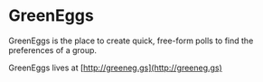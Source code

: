 GreenEggs
=========

GreenEggs is the place to create quick, free-form polls to find the preferences of a group.

GreenEggs lives at [http://greeneg.gs](http://greeneg.gs)
